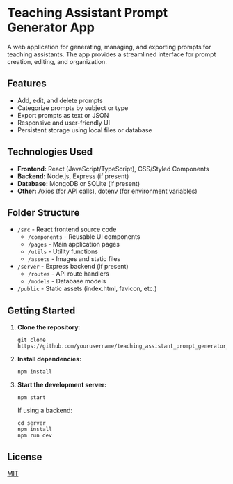 # Teaching Assistant Prompt Generator App

A web application for generating, managing, and exporting prompts for teaching assistants. The app provides a streamlined interface for prompt creation, editing, and organization.

## Features

- Add, edit, and delete prompts
- Categorize prompts by subject or type
- Export prompts as text or JSON
- Responsive and user-friendly UI
- Persistent storage using local files or database

## Technologies Used

- **Frontend:** React (JavaScript/TypeScript), CSS/Styled Components
- **Backend:** Node.js, Express (if present)
- **Database:** MongoDB or SQLite (if present)
- **Other:** Axios (for API calls), dotenv (for environment variables)

## Folder Structure

- `/src` - React frontend source code
  - `/components` - Reusable UI components
  - `/pages` - Main application pages
  - `/utils` - Utility functions
  - `/assets` - Images and static files
- `/server` - Express backend (if present)
  - `/routes` - API route handlers
  - `/models` - Database models
- `/public` - Static assets (index.html, favicon, etc.)

## Getting Started

1. **Clone the repository:**
   ```
   git clone https://github.com/yourusername/teaching_assistant_prompt_generator_app.git
   ```

2. **Install dependencies:**
   ```
   npm install
   ```

3. **Start the development server:**
   ```
   npm start
   ```

   If using a backend:
   ```
   cd server
   npm install
   npm run dev
   ```

## License

[MIT](LICENSE)

